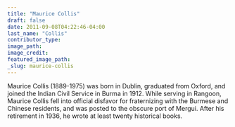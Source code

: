 ```yaml
---
title: "Maurice Collis"
draft: false
date: 2011-09-08T04:22:46-04:00
last_name: "Collis"
contributor_type:
image_path:
image_credit:
featured_image_path:
_slug: maurice-collis
---
```


Maurice Collis (1889-1975) was born in Dublin, graduated from Oxford, and joined the Indian Civil Service in Burma in 1912. While serving in Rangoon, Maurice Collis fell into official disfavor for fraternizing with the Burmese and Chinese residents, and was posted to the obscure port of Mergui. After his retirement in 1936, he wrote at least twenty historical books.

